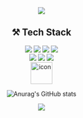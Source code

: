 

<!--
**wiseah/wiseah** is a ✨ _special_ ✨ repository because its `README.md` (this file) appears on your GitHub profile.

Here are some ideas to get you started:

- 🔭 I’m currently working on ...
- 🌱 I’m currently learning ...
- 👯 I’m looking to collaborate on ...
- 🤔 I’m looking for help with ...
- 💬 Ask me about ...
- 📫 How to reach me: ...
- 😄 Pronouns: ...
- ⚡ Fun fact: ...
### Hi there 👋

<a href="https://github.com/anuraghazra/github-readme-stats">
    <img src="https://github-readme-stats.vercel.app/api/top-langs/?username=wiseah&layout=donut&show_icons=true&theme=material-palenight&hide_border=true&bg_color=20232a&icon_color=58A6FF&text_color=fff&title_color=58A6FF&count_private=true&exclude_repo=Face-Transfer-Application" width=38% />
</a>    
<a href="https://github.com/anuraghazra/github-readme-stats">
  <img src="https://github-readme-stats.vercel.app/api?username=wiseah&show_icons=true&theme=material-palenight&hide_border=true&bg_color=20232a&icon_color=58A6FF&text_color=fff&title_color=58A6FF&count_private=true" width=56% />
</a>
<a href="https://github.com/ashutosh00710/github-readme-activity-graph">
    <img src="https://github-readme-activity-graph.vercel.app/graph?username=wiseah&theme=react-dark&bg_color=20232a&hide_border=true&line=58A6FF&color=58A6FF" width=94%/>
</a>

<img src="https://capsule-render.vercel.app/api?type=waving&color=ffc0cb&height=150&section=header&text=&fontSize=" />
![Anurag's GitHub stats](https://github-readme-stats.vercel.app/api?username=wiseah&show_icons=true&theme=light)
<img src="https://capsule-render.vercel.app/api?type=waving&color=ffc0cb&height=150&section=footer&text=텍스트&fontSize=텍스트크기" />

-->

<div align="center">
    <img src="https://capsule-render.vercel.app/api?type=waving&color=ffc0cb&height=150&section=header" />

 ## ⚒️ Tech Stack
  <div>
    <div>
      <img src="https://img.shields.io/badge/HTML5-E34F26?style=flat&logo=Html5&logoColor=white&">
      <img src="https://img.shields.io/badge/CSS3-1572B6?style=flat&logo=Css3&logoColor=white">
      <img src="https://img.shields.io/badge/JavaScript-F7DF1E?style=flat&logo=JavaScript&logoColor=white"/>
      <img src="https://img.shields.io/badge/Python-3776AB?style=flat&logo=Python&logoColor=white"/>
    <div>
    <div>
      <img src="https://img.shields.io/badge/React-61DAFB?style=flat&logo=React&logoColor=black">
      <img src="https://img.shields.io/badge/Tailwind CSS-06B6D4?style=flat&logo=Tailwind CSS&logoColor=white">
      <img src="https://img.shields.io/badge/styled components-DB7093?style=flat&logo=styled-components&logoColor=white"/>
    </div>
    <div>
      <img src="https://techstack-generator.vercel.app/github-icon.svg" alt="icon" width="50" height="50" />
    </div>

![Anurag's GitHub stats](https://github-readme-stats.vercel.app/api?username=wiseah&show_icons=true&theme=maroongold)
  </div>
    <img src="https://capsule-render.vercel.app/api?type=waving&color=ffc0cb&height=150&section=footer" />
</div>

